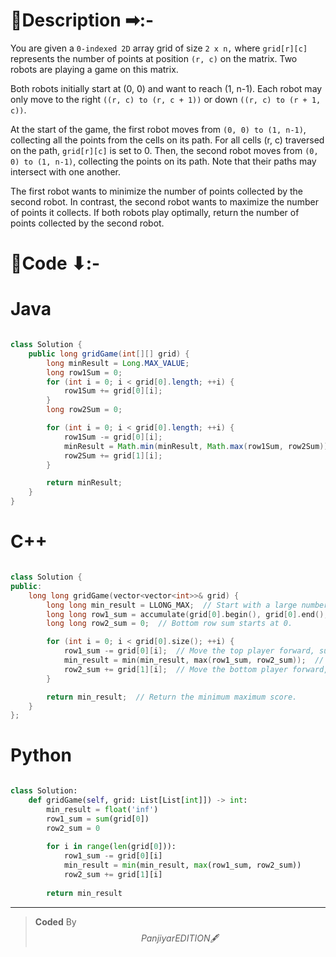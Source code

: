 # 📍Description ➡:-
<!-- Describe your first thoughts on how to solve this problem. -->
You are given a `0-indexed 2D` array grid of size `2 x n,` where `grid[r][c]` represents the number of points at position `(r, c)` on the matrix. Two robots are playing a game on this matrix.

Both robots initially start at (0, 0) and want to reach (1, n-1). Each robot may only move to the right `((r, c) to (r, c + 1))` or down `((r, c) to (r + 1, c))`.

At the start of the game, the first robot moves from `(0, 0) to (1, n-1)`, collecting all the points from the cells on its path. For all cells (r, c) traversed on the path, `grid[r][c]` is set to 0. Then, the second robot moves from `(0, 0) to (1, n-1)`, collecting the points on its path. Note that their paths may intersect with one another.

The first robot wants to minimize the number of points collected by the second robot. In contrast, the second robot wants to maximize the number of points it collects. If both robots play optimally, return the number of points collected by the second robot.


# 📝Code ⬇:-



# Java
```java []

class Solution {
    public long gridGame(int[][] grid) {
        long minResult = Long.MAX_VALUE;
        long row1Sum = 0;
        for (int i = 0; i < grid[0].length; ++i) {
            row1Sum += grid[0][i];
        }
        long row2Sum = 0;

        for (int i = 0; i < grid[0].length; ++i) {
            row1Sum -= grid[0][i];
            minResult = Math.min(minResult, Math.max(row1Sum, row2Sum));
            row2Sum += grid[1][i];
        }

        return minResult;
    }
}

```

# C++
``` cpp []

class Solution {
public:
    long long gridGame(vector<vector<int>>& grid) {
        long long min_result = LLONG_MAX;  // Start with a large number for the minimum score.
        long long row1_sum = accumulate(grid[0].begin(), grid[0].end(), 0LL);  // Top row sum
        long long row2_sum = 0;  // Bottom row sum starts at 0.

        for (int i = 0; i < grid[0].size(); ++i) {
            row1_sum -= grid[0][i];  // Move the top player forward, subtract current value.
            min_result = min(min_result, max(row1_sum, row2_sum));  // Update the minimum of the max scores.
            row2_sum += grid[1][i];  // Move the bottom player forward, add current value.
        }

        return min_result;  // Return the minimum maximum score.
    }
};
```

# Python
``` python []

class Solution:
    def gridGame(self, grid: List[List[int]]) -> int:
        min_result = float('inf')
        row1_sum = sum(grid[0])
        row2_sum = 0
        
        for i in range(len(grid[0])):
            row1_sum -= grid[0][i]
            min_result = min(min_result, max(row1_sum, row2_sum))
            row2_sum += grid[1][i]
        
        return min_result
```

---

>    **Coded** By $$Panjiyar EDITION 🖋  $$

               
